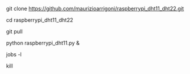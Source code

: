 
git clone https://github.com/maurizioarrigoni/raspberrypi_dht11_dht22.git

cd raspberrypi_dht11_dht22

git pull

python raspberrypi_dht11.py &

jobs -l

kill <NNN>

